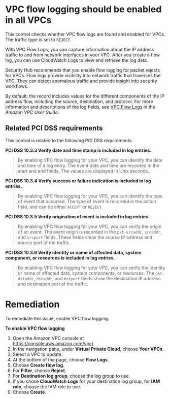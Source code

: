 # VPC flow logging should be enabled in all VPCs

This control checks whether VPC flow logs are found and enabled for VPCs. The traffic type is set to `REJECT`.

With VPC Flow Logs, you can capture information about the IP address traffic to and from network interfaces in your VPC. After you create a flow log, you can use CloudWatch Logs to view and retrieve the log data.

Security Hub recommends that you enable flow logging for packet rejects for VPCs. Flow logs provide visibility into network traffic that traverses the VPC. They can detect anomalous traffic and provide insight into security workflows.

By default, the record includes values for the different components of the IP address flow, including the source, destination, and protocol. For more information and descriptions of the log fields, see [VPC Flow Logs](https://docs.aws.amazon.com/vpc/latest/userguide/flow-logs.html) in the _Amazon VPC User Guide_.

## Related PCI DSS requirements

This control is related to the following PCI DSS requirements.

**PCI DSS 10.3.3 Verify date and time stamp is included in log entries.**

> By enabling VPC flow logging for your VPC, you can identify the date and time of a log entry. The event date and time are recorded in the start and end fields. The values are displayed in Unix seconds.

**PCI DSS 10.3.4 Verify success or failure indication is included in log entries.**

> By enabling VPC flow logging for your VPC, you can identify the type of event that occurred. The type of event is recorded in the action field, and can be either `ACCEPT` or `REJECT`.

**PCI DSS 10.3.5 Verify origination of event is included in log entries.**

> By enabling VPC flow logging for your VPC, you can verify the origin of an event. The event origin is recorded in the `pkt-srcaddr`, `srcaddr`, and `srcport` fields. These fields show the source IP address and source port of the traffic.

**PCI DSS 10.3.6 Verify identity or name of affected data, system component, or resources is included in log entries.**

> By enabling VPC flow logging for your VPC, you can verify the identity or name of affected data, system components, or resources. The `pkt-dstaddr`, `dstaddr`, and `dstport` fields show the destination IP address and destination port of the traffic.

# Remediation

To remediate this issue, enable VPC flow logging.

**To enable VPC flow logging**

1. Open the Amazon VPC console at https://console.aws.amazon.com/vpc/.
2. In the navigation pane, under **Virtual Private Cloud**, choose **Your VPCs**.
3. Select a VPC to update.
4. At the bottom of the page, choose **Flow Logs**.
5. Choose **Create flow log**.
6. For **Filter**, choose **Reject**.
7. For **Destination log group**, choose the log group to use.
8. If you chose **CloudWatch Logs** for your destination log group, for **IAM role**, choose the IAM role to use.
9. Choose **Create**.
